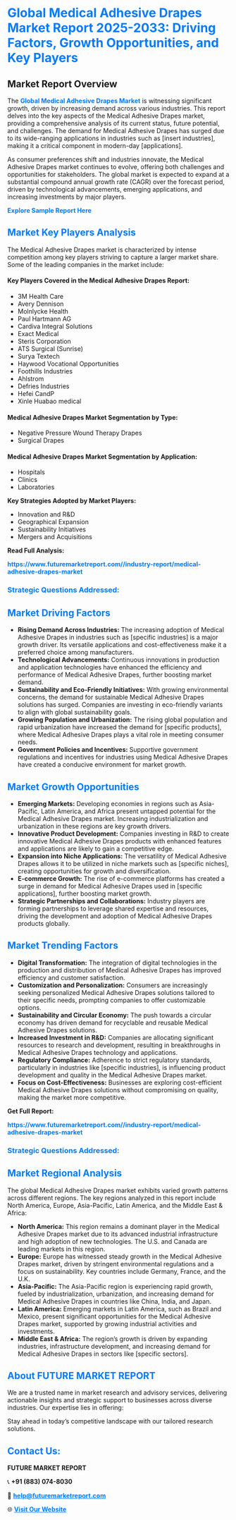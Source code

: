 <h1 style="color: #007BFF;">Global Medical Adhesive Drapes Market Report 2025-2033: Driving Factors, Growth Opportunities, and Key Players</h1>

<section id="overview">
<h2>Market Report Overview</h2>
<p>The <a href="https://www.futuremarketreport.com//industry-report/medical-adhesive-drapes-market" style="color: #007BFF; text-decoration: none;"><strong>Global Medical Adhesive Drapes Market</strong></a> is witnessing significant growth, driven by increasing demand across various industries. This report delves into the key aspects of the Medical Adhesive Drapes market, providing a comprehensive analysis of its current status, future potential, and challenges. The demand for Medical Adhesive Drapes has surged due to its wide-ranging applications in industries such as [insert industries], making it a critical component in modern-day [applications].</p>
<p>As consumer preferences shift and industries innovate, the Medical Adhesive Drapes market continues to evolve, offering both challenges and opportunities for stakeholders. The global market is expected to expand at a substantial compound annual growth rate (CAGR) over the forecast period, driven by technological advancements, emerging applications, and increasing investments by major players.</p>
</section>

<section id="overview">
<p><a href="https://www.futuremarketreport.com//request-sample/reportId=55883" style="color: #007BFF; text-decoration: none;"><strong>Explore Sample Report Here</strong></a></p>
</section>

<section id="key-players">
<h2 style="color: #007BFF;">Market Key Players Analysis</h2>
<p>The Medical Adhesive Drapes market is characterized by intense competition among key players striving to capture a larger market share. Some of the leading companies in the market include:</p>
<h4>Key Players Covered in the Medical Adhesive Drapes Report:</h4>
<ul><li>3M Health Care</li><li>Avery Dennison</li><li>Molnlycke Health</li><li>Paul Hartmann AG</li><li>Cardiva Integral Solutions</li><li>Exact Medical</li><li>Steris Corporation</li><li>ATS Surgical (Sunrise)</li><li>Surya Textech</li><li>Haywood Vocational Opportunities</li><li>Foothills Industries</li><li>Ahlstrom</li><li>Defries Industries</li><li>Hefei CandP</li><li>Xinle Huabao medical</li></ul>
<h4>Medical Adhesive Drapes Market Segmentation by Type:</h4>
<ul><li>Negative Pressure Wound Therapy Drapes</li><li>Surgical Drapes</li></ul>

<h4>Medical Adhesive Drapes Market Segmentation by Application:</h4>
<ul><li>Hospitals</li><li>Clinics</li><li>Laboratories</li></ul>
<p><strong>Key Strategies Adopted by Market Players:</strong></p>
<ul>
<li>Innovation and R&D</li>
<li>Geographical Expansion</li>
<li>Sustainability Initiatives</li>
<li>Mergers and Acquisitions</li>
</ul>
</section>

<section>
<p><strong>Read Full Analysis: </strong></p><a href="https://www.futuremarketreport.com//industry-report/medical-adhesive-drapes-market" style="color: #007BFF; text-decoration: none;"><strong>https://www.futuremarketreport.com//industry-report/medical-adhesive-drapes-market</strong></a>
<h3 style="color: #007BFF;">Strategic Questions Addressed:</h3>
</section>

<section id="driving-factors">
<h2 style="color: #007BFF;">Market Driving Factors</h2>
<ul>
<li><strong>Rising Demand Across Industries:</strong> The increasing adoption of Medical Adhesive Drapes in industries such as [specific industries] is a major growth driver. Its versatile applications and cost-effectiveness make it a preferred choice among manufacturers.</li>
<li><strong>Technological Advancements:</strong> Continuous innovations in production and application technologies have enhanced the efficiency and performance of Medical Adhesive Drapes, further boosting market demand.</li>
<li><strong>Sustainability and Eco-Friendly Initiatives:</strong> With growing environmental concerns, the demand for sustainable Medical Adhesive Drapes solutions has surged. Companies are investing in eco-friendly variants to align with global sustainability goals.</li>
<li><strong>Growing Population and Urbanization:</strong> The rising global population and rapid urbanization have increased the demand for [specific products], where Medical Adhesive Drapes plays a vital role in meeting consumer needs.</li>
<li><strong>Government Policies and Incentives:</strong> Supportive government regulations and incentives for industries using Medical Adhesive Drapes have created a conducive environment for market growth.</li>
</ul>
</section>

<section id="growth-opportunities">
<h2 style="color: #007BFF;">Market Growth Opportunities</h2>
<ul>
<li><strong>Emerging Markets:</strong> Developing economies in regions such as Asia-Pacific, Latin America, and Africa present untapped potential for the Medical Adhesive Drapes market. Increasing industrialization and urbanization in these regions are key growth drivers.</li>
<li><strong>Innovative Product Development:</strong> Companies investing in R&D to create innovative Medical Adhesive Drapes products with enhanced features and applications are likely to gain a competitive edge.</li>
<li><strong>Expansion into Niche Applications:</strong> The versatility of Medical Adhesive Drapes allows it to be utilized in niche markets such as [specific niches], creating opportunities for growth and diversification.</li>
<li><strong>E-commerce Growth:</strong> The rise of e-commerce platforms has created a surge in demand for Medical Adhesive Drapes used in [specific applications], further boosting market growth.</li>
<li><strong>Strategic Partnerships and Collaborations:</strong> Industry players are forming partnerships to leverage shared expertise and resources, driving the development and adoption of Medical Adhesive Drapes products globally.</li>
</ul>
</section>

<section id="trending-factors">
<h2 style="color: #007BFF;">Market Trending Factors</h2>
<ul>
<li><strong>Digital Transformation:</strong> The integration of digital technologies in the production and distribution of Medical Adhesive Drapes has improved efficiency and customer satisfaction.</li>
<li><strong>Customization and Personalization:</strong> Consumers are increasingly seeking personalized Medical Adhesive Drapes solutions tailored to their specific needs, prompting companies to offer customizable options.</li>
<li><strong>Sustainability and Circular Economy:</strong> The push towards a circular economy has driven demand for recyclable and reusable Medical Adhesive Drapes solutions.</li>
<li><strong>Increased Investment in R&D:</strong> Companies are allocating significant resources to research and development, resulting in breakthroughs in Medical Adhesive Drapes technology and applications.</li>
<li><strong>Regulatory Compliance:</strong> Adherence to strict regulatory standards, particularly in industries like [specific industries], is influencing product development and quality in the Medical Adhesive Drapes market.</li>
<li><strong>Focus on Cost-Effectiveness:</strong> Businesses are exploring cost-efficient Medical Adhesive Drapes solutions without compromising on quality, making the market more competitive.</li>
</ul>
</section>

<section>
<p><strong>Get Full Report: </strong></p><a href="https://www.futuremarketreport.com//industry-report/medical-adhesive-drapes-market" style="color: #007BFF; text-decoration: none;"><strong>https://www.futuremarketreport.com//industry-report/medical-adhesive-drapes-market</strong></a>
<h3 style="color: #007BFF;">Strategic Questions Addressed:</h3>
</section>


<section id="regional-analysis">
<h2 style="color: #007BFF;">Market Regional Analysis</h2>
<p>The global Medical Adhesive Drapes market exhibits varied growth patterns across different regions. The key regions analyzed in this report include North America, Europe, Asia-Pacific, Latin America, and the Middle East & Africa:</p>
<ul>
<li><strong>North America:</strong> This region remains a dominant player in the Medical Adhesive Drapes market due to its advanced industrial infrastructure and high adoption of new technologies. The U.S. and Canada are leading markets in this region.</li>
<li><strong>Europe:</strong> Europe has witnessed steady growth in the Medical Adhesive Drapes market, driven by stringent environmental regulations and a focus on sustainability. Key countries include Germany, France, and the U.K.</li>
<li><strong>Asia-Pacific:</strong> The Asia-Pacific region is experiencing rapid growth, fueled by industrialization, urbanization, and increasing demand for Medical Adhesive Drapes in countries like China, India, and Japan.</li>
<li><strong>Latin America:</strong> Emerging markets in Latin America, such as Brazil and Mexico, present significant opportunities for the Medical Adhesive Drapes market, supported by growing industrial activities and investments.</li>
<li><strong>Middle East & Africa:</strong> The region’s growth is driven by expanding industries, infrastructure development, and increasing demand for Medical Adhesive Drapes in sectors like [specific sectors].</li>
</ul>
</section>

<footer>
<h2 style="color: #007BFF;">About FUTURE MARKET REPORT</h2>
<p>We are a trusted name in market research and advisory services, delivering actionable insights and strategic support to businesses across diverse industries. Our expertise lies in offering:</p>

<p>Stay ahead in today’s competitive landscape with our tailored research solutions.</p>

<h2 style="color: #007BFF;">Contact Us:</h2>
<p><strong>FUTURE MARKET REPORT</strong></p>
<p>📞 <strong>+91 (883) 074-8030</strong></p>
<p>📧 <strong><a href="mailto:help@futuremarketreport.com" style="color: #007BFF;">help@futuremarketreport.com</a></strong></p>
<p>🌐 <strong><a href="https://www.futuremarketreport.com/" style="color: #007BFF;">Visit Our Website</a></strong></p>
</footer>